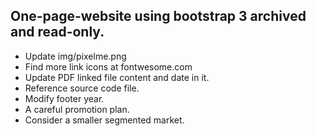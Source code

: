 ## One-page-website using bootstrap 3 archived and read-only.
- Update img/pixelme.png
- Find more link icons at fontwesome.com
- Update PDF linked file content and date in it.
- Reference source code file.
- Modify footer year.
- A careful promotion plan.
- Consider a smaller segmented market.
